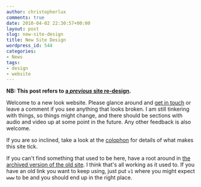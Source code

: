 ```yaml
---
author: christopherlux
comments: true
date: 2010-04-02 22:30:57+00:00
layout: post
slug: new-site-design
title: New Site Design
wordpress_id: 544
categories:
- News
tags:
- design
- website
---
```


**NB: This post refers to [a _previous_ site re-design](http://v2.chrisswithinbank.net).**

Welcome to a new look website. Please glance around and [get in touch](http://www.chrisswithinbank.net/contact/) or leave a comment if you see anything that looks broken. I am still tinkering with things, so things might change, and there should be sections with audio and video up at some point in the future. Any other feedback is also welcome.

If you are so inclined, take a look at the [colophon](http://v2.chrisswithinbank.net/colophon/) for details of what makes this site tick.

If you can't find something that used to be here, have a root around in [the archived version of the old site](http://v1.chrisswithinbank.net). I think that's all working as it used to. If you have an old link you want to keep using, just put `v1` where you might expect `www` to be and you should end up in the right place.
